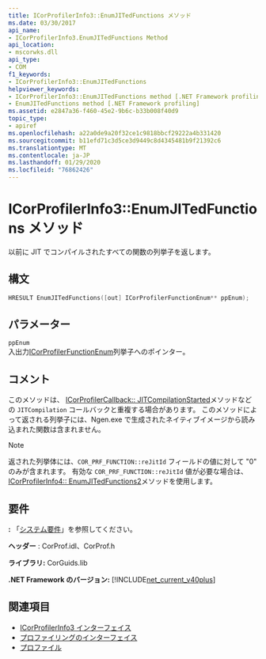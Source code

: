 ```yaml
---
title: ICorProfilerInfo3::EnumJITedFunctions メソッド
ms.date: 03/30/2017
api_name:
- ICorProfilerInfo3.EnumJITedFunctions Method
api_location:
- mscorwks.dll
api_type:
- COM
f1_keywords:
- ICorProfilerInfo3::EnumJITedFunctions
helpviewer_keywords:
- ICorProfilerInfo3::EnumJITedFunctions method [.NET Framework profiling]
- EnumJITedFunctions method [.NET Framework profiling]
ms.assetid: e2847a36-f460-45e2-9b6c-b33b008f40d9
topic_type:
- apiref
ms.openlocfilehash: a22a0de9a20f32ce1c9818bbcf29222a4b331420
ms.sourcegitcommit: b11efd71c3d5ce3d9449c8d4345481b9f21392c6
ms.translationtype: MT
ms.contentlocale: ja-JP
ms.lasthandoff: 01/29/2020
ms.locfileid: "76862426"
---
```

# <a name="icorprofilerinfo3enumjitedfunctions-method"></a>ICorProfilerInfo3::EnumJITedFunctions メソッド
以前に JIT でコンパイルされたすべての関数の列挙子を返します。  
  
## <a name="syntax"></a>構文  
  
```cpp  
HRESULT EnumJITedFunctions([out] ICorProfilerFunctionEnum** ppEnum);  
```  
  
## <a name="parameters"></a>パラメーター  
 `ppEnum`  
 入出力[ICorProfilerFunctionEnum](icorprofilerfunctionenum-interface.md)列挙子へのポインター。  
  
## <a name="remarks"></a>コメント  
 このメソッドは、 [ICorProfilerCallback:: JITCompilationStarted](icorprofilercallback-jitcompilationstarted-method.md)メソッドなどの `JITCompilation` コールバックと重複する場合があります。 このメソッドによって返される列挙子には、Ngen.exe で生成されたネイティブイメージから読み込まれた関数は含まれません。  
  
> [!NOTE]
> 返された列挙体には、`COR_PRF_FUNCTION::reJitId` フィールドの値に対して "0" のみが含まれます。  有効な `COR_PRF_FUNCTION::reJitId` 値が必要な場合は、 [ICorProfilerInfo4:: EnumJITedFunctions2](icorprofilerinfo4-enumjitedfunctions2-method.md)メソッドを使用します。  
  
## <a name="requirements"></a>要件  
 **:** 「[システム要件](../../../../docs/framework/get-started/system-requirements.md)」を参照してください。  
  
 **ヘッダー** : CorProf.idl、CorProf.h  
  
 **ライブラリ:** CorGuids.lib  
  
 **.NET Framework のバージョン:** [!INCLUDE[net_current_v40plus](../../../../includes/net-current-v40plus-md.md)]  
  
## <a name="see-also"></a>関連項目

- [ICorProfilerInfo3 インターフェイス](icorprofilerinfo3-interface.md)
- [プロファイリングのインターフェイス](profiling-interfaces.md)
- [プロファイル](index.md)
